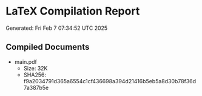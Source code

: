 # LaTeX Compilation Report
Generated: Fri Feb  7 07:34:52 UTC 2025
## Compiled Documents
- main.pdf
  - Size: 32K
  - SHA256: f9a2034791d365a6554c1cf436698a394d21416b5eb5a8d30b78f36d7a387b5e
